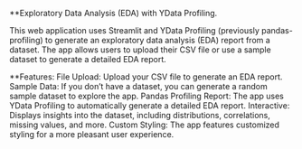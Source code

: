 **Exploratory Data Analysis (EDA) with YData Profiling.

This web application uses Streamlit and YData Profiling (previously pandas-profiling) to generate an exploratory data analysis (EDA) report from a dataset. The app allows users to upload their CSV file or use a sample dataset to generate a detailed EDA report.

**Features:
File Upload: Upload your CSV file to generate an EDA report.
Sample Data: If you don’t have a dataset, you can generate a random sample dataset to explore the app.
Pandas Profiling Report: The app uses YData Profiling to automatically generate a detailed EDA report.
Interactive: Displays insights into the dataset, including distributions, correlations, missing values, and more.
Custom Styling: The app features customized styling for a more pleasant user experience.
